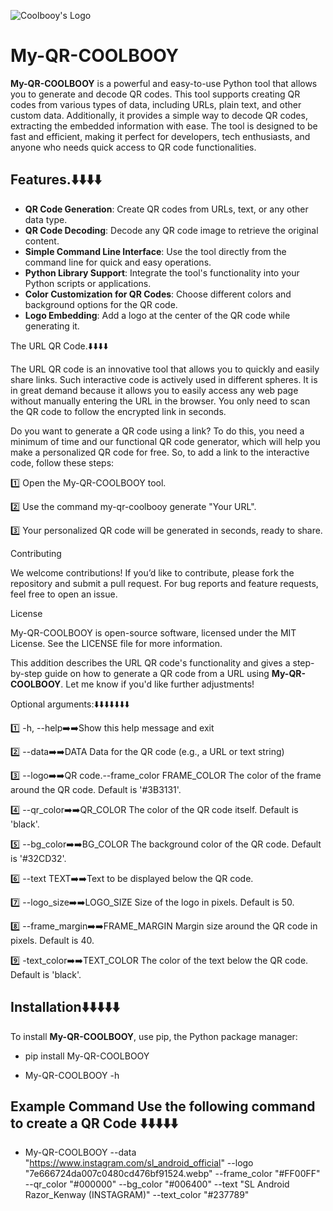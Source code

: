 ![Coolbooy's Logo](https://imgur.com/WygURRm.png)

# My-QR-COOLBOOY

**My-QR-COOLBOOY** is a powerful and easy-to-use Python tool that allows you to generate and decode QR codes. This tool supports creating QR codes from various types of data, including URLs, plain text, and other custom data. Additionally, it provides a simple way to decode QR codes, extracting the embedded information with ease. The tool is designed to be fast and efficient, making it perfect for developers, tech enthusiasts, and anyone who needs quick access to QR code functionalities.

## Features.⬇️⬇️⬇️⬇️

- **QR Code Generation**: Create QR codes from URLs, text, or any other data type.
- **QR Code Decoding**: Decode any QR code image to retrieve the original content.
- **Simple Command Line Interface**: Use the tool directly from the command line for quick and easy operations.
- **Python Library Support**: Integrate the tool's functionality into your Python scripts or applications.
- **Color Customization for QR Codes**: Choose different colors and background options for the QR code.
- **Logo Embedding**: Add a logo at the center of the QR code while generating it.

The URL QR Code.⬇️⬇️⬇️⬇️

The URL QR code is an innovative tool that allows you to quickly and easily share links. Such interactive code is actively used in different spheres. It is in great demand because it allows you to easily access any web page without manually entering the URL in the browser. You only need to scan the QR code to follow the encrypted link in seconds.

Do you want to generate a QR code using a link? To do this, you need a minimum of time and our functional QR code generator, which will help you make a personalized QR code for free. So, to add a link to the interactive code, follow these steps:

1️⃣  Open the My-QR-COOLBOOY tool.


2️⃣  Use the command my-qr-coolbooy generate "Your URL".


3️⃣  Your personalized QR code will be generated in seconds, ready to share.



Contributing

We welcome contributions! If you’d like to contribute, please fork the repository and submit a pull request. For bug reports and feature requests, feel free to open an issue.

License

My-QR-COOLBOOY is open-source software, licensed under the MIT License. See the LICENSE file for more information.

This addition describes the URL QR code's functionality and gives a step-by-step guide on how to generate a QR code from a URL using **My-QR-COOLBOOY**. Let me know if you'd like further adjustments!

Optional arguments:⬇️⬇️⬇️⬇️⬇️⬇️⬇️

1️⃣ -h, --help➡️➡️Show this help message and exit

2️⃣ --data➡️➡️DATA Data for the QR code (e.g., a URL or text string)

3️⃣ --logo➡️➡️QR code.--frame_color FRAME_COLOR The color of the frame around the QR code. Default is '#3B3131'.

4️⃣ --qr_color➡️➡️QR_COLOR The color of the QR code itself. Default is 'black'.

5️⃣ --bg_color➡️➡️BG_COLOR The background color of the QR code. Default is '#32CD32'.

6️⃣ --text TEXT➡️➡️Text to be displayed below the QR code.

7️⃣ --logo_size➡️➡️LOGO_SIZE Size of the logo in pixels. Default is 50.

8️⃣ --frame_margin➡️➡️FRAME_MARGIN Margin size around the QR code in pixels. Default is 40.

9️⃣ -text_color➡️➡️TEXT_COLOR The color of the text below the QR code. Default is 'black'.


## Installation⬇️⬇️⬇️⬇️⬇️

To install **My-QR-COOLBOOY**, use pip, the Python package manager:

-  pip install My-QR-COOLBOOY

-  My-QR-COOLBOOY -h

## Example Command Use the following command to create a QR Code ⬇️⬇️⬇️⬇️⬇️

-  My-QR-COOLBOOY --data "https://www.instagram.com/sl_android_official" --logo "7e666724da007c0480cd476bf91524.webp" --frame_color "#FF00FF" --qr_color "#000000" --bg_color "#006400" --text "SL Android Razor_Kenway (INSTAGRAM)" --text_color "#237789"
